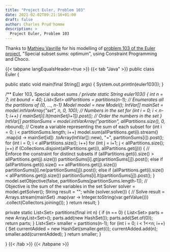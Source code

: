 ```yaml
---
title: "Project Euler, Problem 103"
date: 2021-02-02T09:21:16+01:00
draft: false
author: Charles Prud'homme
description: >  
  Project Euler, Problem 103
---
```


Thanks to [Mathieu Vavrille](https://www.univ-nantes.fr/mathieu-vavrille) for his modelling of [problem 103 of the Euler project](https://projecteuler.net/problem=103), "Special subset sums: optimum", using Constraint Programming and Choco.

{{< tabpane langEqualsHeader=true >}} 
{{< tab "Java" >}}
public class Euler {

  public static void main(final String[] args) {
    System.out.println(euler103());
  }

  /** Euler 103, Special subset sums */
  private static String euler103() {
    int n = 7;
    int bound = 40;
    List<Set<Integer>> allPartitions = partitions(n-1); // Enumerates all the partitions of {0, ..., n-1}
    Model model = new Model();
    IntVar[] mainSet = model.intVarArray("set", n, 0, 100); // Numbers in the set
    for (int i = 0; i < n-1; i++) {
      mainSet[i].lt(mainSet[i+1]).post(); // Order the numbers in the set
    }
    IntVar[] partitionSums = model.intVarArray("partition", allPartitions.size(), 0, n*bound); // Create a variable representing the sum of each subset
    for (int i = 0; i < partitionSums.length; i++)
      model.sum(allPartitions.get(i).stream()
                .map(id -> mainSet[id])
                .toArray(IntVar[]::new), "=", partitionSums[i]).post();
  for (int i = 0; i < allPartitions.size(); i++)
      for (int j = i+1; j < allPartitions.size(); j++)
        if (Collections.disjoint(allPartitions.get(i), allPartitions.get(j))) { // Enforce the constraint for distinct subsets
          if (allPartitions.get(i).size() > allPartitions.get(j).size())
            partitionSums[i].gt(partitionSums[j]).post();
          else if (allPartitions.get(i).size() == allPartitions.get(j).size())
            partitionSums[i].ne(partitionSums[j]).post();
          else if (allPartitions.get(i).size() < allPartitions.get(j).size())
            partitionSums[i].lt(partitionSums[j]).post();
        }
  model.setObjective(false, partitionSums[partitionSums.length-1]); // Objective is the sum of the variables in the set
  Solver solver = model.getSolver();
  String result = "";
  while (solver.solve()) { // Solve
    result = Arrays.stream(mainSet)
      .map(var -> Integer.toString(var.getValue()))
      .collect(Collectors.joining());
  }
  return result;
  }
  
  private static List<Set<Integer>> partitions(final int n) {
    if (n == 0) {
      List<Set<Integer>> parts = new ArrayList<Set<Integer>>();
      parts.add(new HashSet<Integer>());
      parts.add(Set.of(0));
      return parts;
    }
    List<Set<Integer>> smaller = partitions(n-1);
    for (int i = 0; i < 1<<n; i++) {
      Set<Integer> currentAdded = new HashSet<Integer>(smaller.get(i));
      currentAdded.add(n);
      smaller.add(currentAdded);
    }
    return smaller;
  }
  
}
{{< /tab >}}
{{< /tabpane >}}

